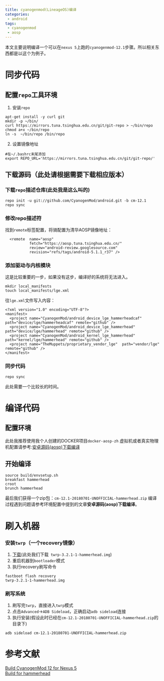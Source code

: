 ```yaml
---
title: cyanogenmod(LineageOS)编译
categories:
 - android
tags:
 - cyanogenmod
 - aosp
---
```


本文主要说明编译一个可以在`nexus 5`上跑的`cyanogenmod-12.1`步骤。所以相关东西都是以这个为例子。

# 同步代码
## 配置`repo`工具环境
1. 安装`repo`
```
apt-get install -y curl git
mkdir -p ~/bin/
curl https://mirrors.tuna.tsinghua.edu.cn/git/git-repo > ~/bin/repo
chmod a+x ~/bin/repo
ln -s  ~/bin/repo /bin/repo
```
2. 设置镜像地址
```
#在~/.bashrc末尾添加
export REPO_URL='https://mirrors.tuna.tsinghua.edu.cn/git/git-repo/'
```

## 下载源码（此处请根据需要下载相应版本）

### 下载`repo`描述仓库(此处我是这么叫的)
```
repo init -u git://github.com/CyanogenMod/android.git -b cm-12.1
repo sync
```
### 修改repo描述符
找到`remote`标签配置，将骑配置为清华AOSP镜像地址：
```
  <remote  name="aosp"
           fetch="https://aosp.tuna.tsinghua.edu.cn/"
           review="android-review.googlesource.com"
           revision="refs/tags/android-5.1.1_r37" />
```
### 添加驱动与内核模块
这是比较重要的一步，如果没有这步，编译好的系统将无法进入。
```
mkdir local_manifests
touch local_manifests/lge.xml
```
往`lge.xml`文件写入内容：
```
<?xml version="1.0" encoding="UTF-8"?>
<manifest>
  <project name="CyanogenMod/android_device_lge_hammerheadcaf" path="device/lge/hammerheadcaf" remote="github" />
  <project name="CyanogenMod/android_device_lge_hammerhead" path="device/lge/hammerhead" remote="github" />
  <project name="CyanogenMod/android_kernel_lge_hammerhead" path="kernel/lge/hammerhead" remote="github" />
  <project name="TheMuppets/proprietary_vendor_lge"  path="vendor/lge"  remote="github" />
</manifest>

```
### 同步代码
```
repo sync
```
此处需要一个比较长的时间。

# 编译代码
## 配置环境
此处我推荐使用我个人创建的DOCKER项目`docker-aosp-zh`
虚拟机或者真实物理机配置请参考:[安卓源码(aosp)下载编译](https://kigkrazy.github.io/android/2018/03/29/android-aosp-build/)

## 开始编译
```
source build/envsetup.sh
breakfast hammerhead
croot
brunch hammerhead
```
最后我们获得一个zip包：`cm-12.1-20180701-UNOFFICIAL-hammerhead.zip`
编译过程遇到问题请参考环境配置中提到的文章**安卓源码(aosp)下载编译**。
# 刷入机器
### 安装`twrp`（一个recovery镜像）
1. [下载](https://dl.twrp.me/hammerhead/)(此处我们下载`
twrp-3.2.1-1-hammerhead.img`)
2. 重启机器到`bootloader`模式
3. 执行recovery刷写命令
```
fastboot flash recovery 
twrp-3.2.1-1-hammerhead.img
```
### 刷写系统
1. 刷写完`twrp`，直接进入`twrp`模式
2. 点击`Advanced`->`ADB Sideload`，正确启动`adb sideload`连接
3. 执行安装(假设此时已经在`cm-12.1-20180701-UNOFFICIAL-hammerhead.zip`的目录下)
```
adb sideload cm-12.1-20180701-UNOFFICIAL-hammerhead.zip
```

# 参考文献
[Build CyanogenMod 12 for Nexus 5](http://www.sunjw.us/blog/build-cyanogenmod-12-for-nexus-5/)  
[Build for hammerhead](https://wiki.lineageos.org/devices/hammerhead/build)  

